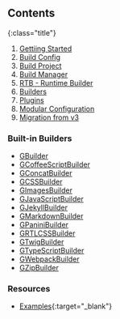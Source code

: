## Contents
{:class="title"}
01. [Gettiing Started]({{site.contentsurl}}/01-getting-started)
02. [Build Config]({{site.contentsurl}}/02-build-config)
03. [Build Project]({{site.contentsurl}}/03-build-project)
04. [Build Manager]({{site.contentsurl}}/04-build-manager)
05. [RTB - Runtime Builder]({{site.contentsurl}}/05-rtb)
06. [Builders]({{site.contentsurl}}/06-builders)
07. [Plugins]({{site.contentsurl}}/07-extension)
08. [Modular Configuration]({{site.contentsurl}}/08-modular-configuration)
09. [Migration from v3]({{site.contentsurl}}/09-migration-from-v3)


### Built-in Builders
- [GBuilder]({{site.contentsurl}}/builtin-builders/GBuilder)
- [GCoffeeScriptBuilder]({{site.contentsurl}}/builtin-builders/GCoffeeScriptBuilder)
- [GConcatBuilder]({{site.contentsurl}}/builtin-builders/GConcatBuilder)
- [GCSSBuilder]({{site.contentsurl}}/builtin-builders/GCSSBuilder)
- [GImagesBuilder]({{site.contentsurl}}/builtin-builders/GImagesBuilder)
- [GJavaScriptBuilder]({{site.contentsurl}}/builtin-builders/GJavaScriptBuilder)
- [GJekyllBuilder]({{site.contentsurl}}/builtin-builders/GJekyllBuilder)
- [GMarkdownBuilder]({{site.contentsurl}}/builtin-builders/GMarkdownBuilder)
- [GPaniniBuilder]({{site.contentsurl}}/builtin-builders/GPaniniBuilder)
- [GRTLCSSBuilder]({{site.contentsurl}}/builtin-builders/GRTLCSSBuilder)
- [GTwigBuilder]({{site.contentsurl}}/builtin-builders/GTwigBuilder)
- [GTypeScriptBuilder]({{site.contentsurl}}/builtin-builders/GTypeScriptBuilder)
- [GWebpackBuilder]({{site.contentsurl}}/builtin-builders/GWebpackBuilder)
- [GZipBuilder]({{site.contentsurl}}/builtin-builders/GZipBuilder)


### Resources
- [Examples][0]{:target="_blank"}


[0]: {{site.repo}}/examples
